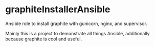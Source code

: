 # graphiteInstallerAnsible
Ansible role to install graphite with gunicorn, nginx, and supervisor.

Mainly this is a project to demonstrate all things Ansible, additionally because graphite is cool and useful.
